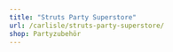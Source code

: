 ```yaml
---
title: "Struts Party Superstore"
url: /carlisle/struts-party-superstore/
shop: Partyzubehör
---
```

